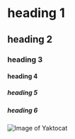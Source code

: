 # heading 1
## heading 2
### heading 3
#### heading 4
##### heading 5
##### heading 6
![Image of Yaktocat](https://octodex.github.com/images/yaktocat.png)
